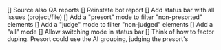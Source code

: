[] Source also QA reports
[] Reinstate bot report
[] Add status bar with all issues (project/file)
[] Add a "presort" mode to filter "non-presorted" elements
[] Add a "judge" mode to filter "non-judged" elements
[] Add a "all" mode
[] Allow switching mode in status bar
[] Think of how to factor duping. Presort could use the AI grouping, judging the presort's
